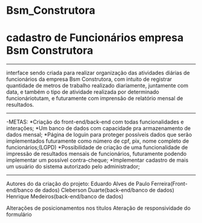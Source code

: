 # Bsm_Construtora
# cadastro de Funcionários empresa Bsm Construtora

----------------------------------------------------------------------------------------------------------

interface sendo criada para realizar organização das atividades diárias de funcionários da empresa Bsm Construtora,
com intuito de registrar quantidade de metros de trabalho realizado diariamente, juntamente com data, e também o tipo de atividade realizada por determinado funcionáriotutam, e futuramente com imprensão de relatório mensal de resultados.

-----------------------------------------------------------------------------------------------------------

-METAS:
*Criação do front-end/back-end com todas funcionalidades e interações; 
*Um banco de dados com capacidade pra armazenamento de dados mensal;
*Página de loguin para proteger possíveis dados que serão implementados futuramente como número de cpf, pix, nome completo de funcionários;(LGPD)
*Possibilidade de criação de uma funcionalidade de impressão de resultados mensais de funcionários, futuramente podendo implementar um possível contra-cheque;
*Implementar cadastro de mais um usuário do sistema autorizado pelo administrador;

-----------------------------------------------------------------------------------------------------------

Autores do da criação do projeto:
Eduardo Alves de Paulo Ferreira(Front-end/banco de dados)
Cleberson Duarte(back-end/banco de dados)
Henrique Medeiros(back-end/banco de dados)

Alterações de posicionamentos nos titulos
Ateração de responsividade do formulário